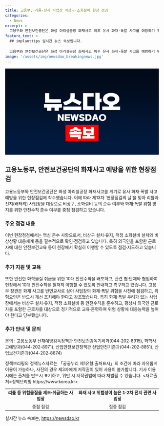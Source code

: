 ```yaml
---
title: 고용부, 리튬·전지 사업장 비상구·소화설비 현장 점검
categories:
  - News
excerpt: >
  고용부와 안전보건공단은 화성 아리셀공장 화재사고 이후 유사 화재·폭발 사고를 예방하기 위해 조치를 취하고 있다. 현장점검에서는 비상구, 소화설비 등의 준수 여부와 안전수칙 준수 여부를 중점으로 확인하고, 외국인을 포함한 근로자에 대한 안전보건교육을 강화한다. 또한 화학물질 취급을 위한 안전수칙을 지도하고 촉구한다. 고용부 장관은 화재·폭발 위험을 사전에 점검하고, 안전수칙을 준수할 것을 강조하며, 관련 기관과 협력하여 안전수칙을 이행하도록 지도하고 있다.
feature_text: >
  ## implanttips 실시간 뉴스 속보입니다.

  고용부와 안전보건공단은 화성 아리셀공장 화재사고 이후 유사 화재·폭발 사고를 예방하기 위해 조치를 취하고 있다. 현장점검에서는 비상구, 소화설비 등의 준수 여부와 안전수칙 준수 여부를 중점으로 확인하고, 외국인을 포함한 근로자에 대한 안전보건교육을 강화한다. 또한 화학물질 취급을 위한 안전수칙을 지도하고 촉구한다. 고용부 장관은 화재·폭발 위험을 사전에 점검하고, 안전수칙을 준수할 것을 강조하며, 관련 기관과 협력하여 안전수칙을 이행하도록 지도하고 있다.
image: '/assets/img/newsdao_breakingnews.jpg'
---
```


<p><img src="/assets/img/newsdao_breakingnews.jpg" alt="implanttips 속보" /></p>

<h2 data-ke-size="size26">고용노동부, 안전보건공단의 화재사고 예방을 위한 현장점검</h2>

<p data-ke-size="size16">고용노동부와 안전보건공단은 화성 아리셀공장 화재사고를 계기로 유사 화재·폭발 사고 예방을 위한 현장점검에 착수했습니다. 이에 따라 제13차 ‘현장점검의 날’을 맞아 리튬과 전지(배터리) 사업장을 대상으로 비상구, 소화설비 등의 준수 여부와 화재·폭발 위험 방지를 위한 안전수칙 준수 여부를 중점 점검하고 있습니다.</p>

<h3 data-ke-size="size22">주요 점검 내용</h3>

<p data-ke-size="size16">이번 현장점검에서는 핵심 준수 사항으로서, 비상구 설치·유지, 적정 소화설비 설치와 비상상황 대응체계 등을 필수적으로 확인·점검하고 있습니다. 특히 외국인을 포함한 근로자에 대한 안전보건교육 등이 현장에서 확실히 이행할 수 있도록 점검·지도하고 있습니다.</p>

<h3 data-ke-size="size22">추가 지원 및 교육</h3>

<p data-ke-size="size16">또한 안전한 화학물질 취급을 위한 10대 안전수칙을 배포하고, 관련 협·단체와 협업하여 현장에서 10대 안전수칙을 철저히 이행할 수 있도록 안내하고 촉구하고 있습니다. 고용부 장관은 화재 사고를 반면교사로 삼아 사업장의 화재·폭발 위험을 사전에 점검하고, 위험요인은 반드시 개선 조치해야 한다고 강조했습니다. 특히 화재·폭발 우려가 있는 사업장에서는 비상구 설치·유지, 적정 소화설비 등 안전수칙을 준수하고, 평상시 외국인 근로자를 포함한 근로자를 대상으로 정기적으로 교육·훈련하여 위험 상황에 대응능력을 높여야 한다고 당부했습니다.</p>

<h3 data-ke-size="size22">추가 안내 및 문의</h3>

<p data-ke-size="size16">문의 : 고용노동부 산재예방감독정책관 안전보건감독기획과(044-202-8915), 화학사고예방과(044-202-8971), 산업안전보건정책관 산업안전기준과(044-202-8851), 산업보건기준과(044-202-8874)</p>

<p data-ke-size="size16"> 정책브리핑의 정책뉴스자료는 「공공누리 제1유형:출처표시」의 조건에 따라 자유롭게 이용이 가능하나, 사진의 경우 제3자에게 저작권이 있어 사용이 불가합니다. 기사 이용 시에는 출처를 반드시 표기하고, 위반 시 저작권법에 따라 처벌될 수 있습니다. <자료출처=정책브리핑 https://www.korea.kr></p>

<table>
   <tr>
      <td style="text-align: center; height: 17px;"><b>리튬 등 위험물질을 제조·취급하는 사업장</b></td>
      <td style="text-align: center; height: 17px;"><b>화재 사고 위험성이 높은 1·2차 전지 관련 사업장</b></td>
   </tr>
   <tr>
      <td style="text-align: center; height: 17px;">중점 점검</td>
      <td style="text-align: center; height: 17px;">집중 점검</td>
   </tr>
</table>
실시간 뉴스 속보는, <a href="https://newsdao.kr" rel="dofollow">https://newsdao.kr</a>


